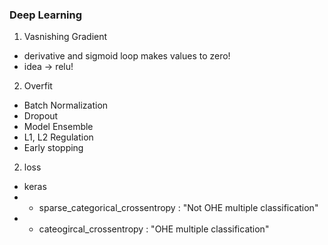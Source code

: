 ### Deep Learning

1. Vasnishing Gradient </br>
- derivative and sigmoid loop makes values to zero!
- idea -> relu!


2. Overfit
- Batch Normalization
- Dropout
- Model Ensemble
- L1, L2 Regulation
- Early stopping

2. loss
- keras
-   - sparse_categorical_crossentropy : "Not OHE multiple classification"
-   - cateogircal_crossentropy : "OHE multiple classification"
